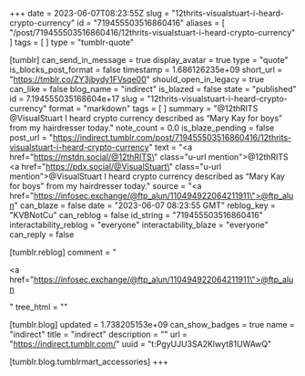 +++
date = 2023-06-07T08:23:55Z
slug = "12thrits-visualstuart-i-heard-crypto-currency"
id = "719455503516860416"
aliases = [ "/post/719455503516860416/12thrits-visualstuart-i-heard-crypto-currency" ]
tags = [ ]
type = "tumblr-quote"

[tumblr]
can_send_in_message = true
display_avatar = true
type = "quote"
is_blocks_post_format = false
timestamp = 1.686126235e+09
short_url = "https://tmblr.co/ZY3jbydy1FVsqe00"
should_open_in_legacy = true
can_like = false
blog_name = "indirect"
is_blazed = false
state = "published"
id = 7.194555035168604e+17
slug = "12thrits-visualstuart-i-heard-crypto-currency"
format = "markdown"
tags = [ ]
summary = "@12thRITS @VisualStuart I heard crypto currency described as “Mary Kay for boys” from my hairdresser today."
note_count = 0.0
is_blaze_pending = false
post_url = "https://indirect.tumblr.com/post/719455503516860416/12thrits-visualstuart-i-heard-crypto-currency"
text = "<a href=\"https://mstdn.social/@12thRITS\" class=\"u-url mention\">@<span>12thRITS</span></a> <a href=\"https://pdx.social/@VisualStuart\" class=\"u-url mention\">@<span>VisualStuart</span></a> I heard crypto currency described as &ldquo;Mary Kay for boys&rdquo; from my hairdresser today."
source = "<a href=\"https://infosec.exchange/@ftp_alun/110494922064211911\">@ftp_alun</a>"
can_blaze = false
date = "2023-06-07 08:23:55 GMT"
reblog_key = "KVBNotCu"
can_reblog = false
id_string = "719455503516860416"
interactability_reblog = "everyone"
interactability_blaze = "everyone"
can_reply = false

[tumblr.reblog]
comment = "<p><a href=\"https://infosec.exchange/@ftp_alun/110494922064211911\">@ftp_alun</a></p>"
tree_html = ""

[tumblr.blog]
updated = 1.738205153e+09
can_show_badges = true
name = "indirect"
title = "indirect"
description = ""
url = "https://indirect.tumblr.com/"
uuid = "t:PgyUJU3SA2Klwyt81UWAwQ"

[tumblr.blog.tumblrmart_accessories]
+++
